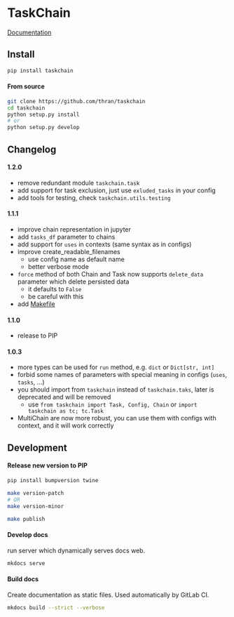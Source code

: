 # TaskChain

[Documentation](https://flowerchecker.gitlab.io/taskchain/)


## Install

```bash
pip install taskchain
```

#### From source
```bash
git clone https://github.com/thran/taskchain
cd taskchain
python setup.py install
# or
python setup.py develop
```

## Changelog

#### 1.2.0
- remove redundant module `taskchain.task`
- add support for task exclusion, just use `exluded_tasks` in your config
- add tools for testing, check `taskchain.utils.testing`

#### 1.1.1
- improve chain representation in jupyter
- add `tasks_df` parameter to chains
- add support for `uses` in contexts (same syntax as in configs)
- improve create_readable_filenames
  - use config name as default name
  - better verbose mode
- `force` method of both Chain and Task now supports `delete_data` parameter which delete persisted data 
  - it defaults to `False`
  - be careful with this
- add [Makefile](Makefile)

#### 1.1.0
- release to PIP

#### 1.0.3
- more types can be used for `run` method, e.g. `dict` or `Dict[str, int]`
- forbid some names of parameters with special meaning in configs (`uses`, `tasks`, ...)
- you should import from `taskchain` instead of `taskchain.taks`, later is deprecated and will be removed
  - use `from taskchain import Task, Config, Chain` or `import taskchain as tc; tc.Task`
- MultiChain are now more robust, you can use them with configs with context, and it will work correctly 

## Development

#### Release new version to PIP

```bash
pip install bumpversion twine

make version-patch
# OR
make version-minor

make publish
```

#### Develop docs
run server which dynamically serves docs web.
```bash
mkdocs serve
```

#### Build docs

Create documentation as static files. Used automatically by GitLab CI.
```bash
mkdocs build --strict --verbose
```
